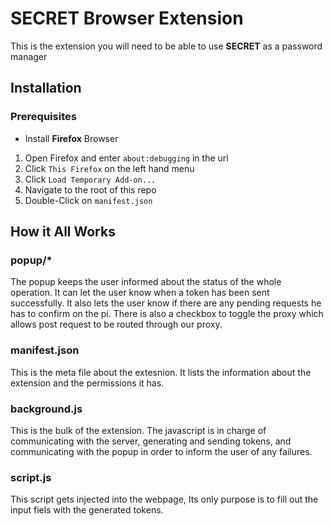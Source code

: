 # SECRET Browser Extension
This is the extension you will need to be able to use **SECRET** as a password manager

## Installation
### Prerequisites
 - Install **Firefox** Browser
 
1. Open Firefox and enter `about:debugging` in the url
2. Click `This Firefox` on the left hand menu
3. Click `Load Temporary Add-on...`
4. Navigate to the root of this repo
5. Double-Click on `manifest.json`


## How it All Works ##
### popup/* ### 
The popup keeps the user informed about the status of the whole operation. It can let the user know when a token has been sent successfully. It also lets the user know if there are any pending requests he has to confirm on the pi. There is also a checkbox to toggle the proxy which allows post request to be routed through our proxy.
### manifest.json ###
This is the meta file about the extesnion. It lists the information about the extension and the permissions it has.
### background.js ###
This is the bulk of the extension. The javascript is in charge of communicating with the server, generating and sending tokens, and communicating with the popup in order to inform the user of any failures.
### script.js ###
This script gets injected into the webpage, Its only purpose is to fill out the input fiels with the generated tokens.

